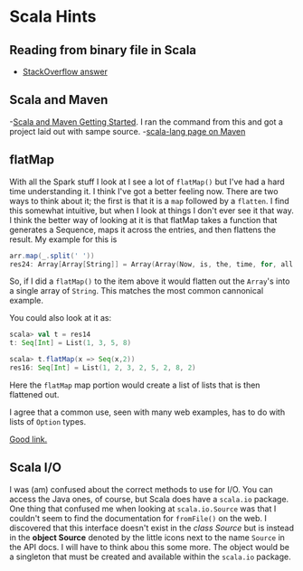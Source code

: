 # Scala Hints

## Reading from binary file in Scala
- [StackOverflow answer](http://stackoverflow.com/questions/9334590/reading-from-binary-file-scala)

## Scala and Maven
-[Scala and Maven Getting Started](https://blogs.oracle.com/arungupta/entry/scala_and_maven_getting_started). I ran the command from this and got a project laid out with sampe source.
-[scala-lang page on Maven](http://docs.scala-lang.org/tutorials/scala-with-maven.html)

## flatMap

With all the Spark stuff I look at I see a lot of `flatMap()` but I've had a hard time understanding it. I think I've got a better feeling now. There are two ways to think about it; the first is that it is a `map` followed by a `flatten`. I find this somewhat intuitive, but when I look at things I don't ever see it that way. I think the better way of looking at it is that flatMap takes a function that generates a Sequence, maps it across the entries, and then flattens the result. My example for this is

~~~scala
arr.map(_.split(' '))
res24: Array[Array[String]] = Array(Array(Now, is, the, time, for, all, good, men, to, come, to, the, aid, of, their, party.))
~~~

So, if I did a `flatMap()` to the item above it would flatten out the `Array`'s into a single array of `String`. This matches the most common cannonical example.

You could also look at it as:

~~~scala
scala> val t = res14
t: Seq[Int] = List(1, 3, 5, 8)

scala> t.flatMap(x => Seq(x,2))
res16: Seq[Int] = List(1, 2, 3, 2, 5, 2, 8, 2)
~~~

Here the `flatMap` map portion would create a list of lists that is then flattened out.

I agree that a common use, seen with many web examples, has to do with lists of `Option` types.

[Good link.](http://tfs/tfs/MayoClinic/IMA/Advanced%20Analytics)

## Scala I/O

I was (am) confused about the correct methods to use for I/O. You can
access the Java ones, of course, but Scala does have a `scala.io`
package. One thing that confused me when looking at `scala.io.Source`
was that I couldn't seem to find the documentation for `fromFile()` on
the web. I discovered that this interface doesn't exist in the *class
Source* but is instead in the **object Source** denoted by the little
icons next to the name `Source` in the API docs. I will have to think
abou this some more. The object would be a singleton that must be
created and available within the `scala.io` package.

